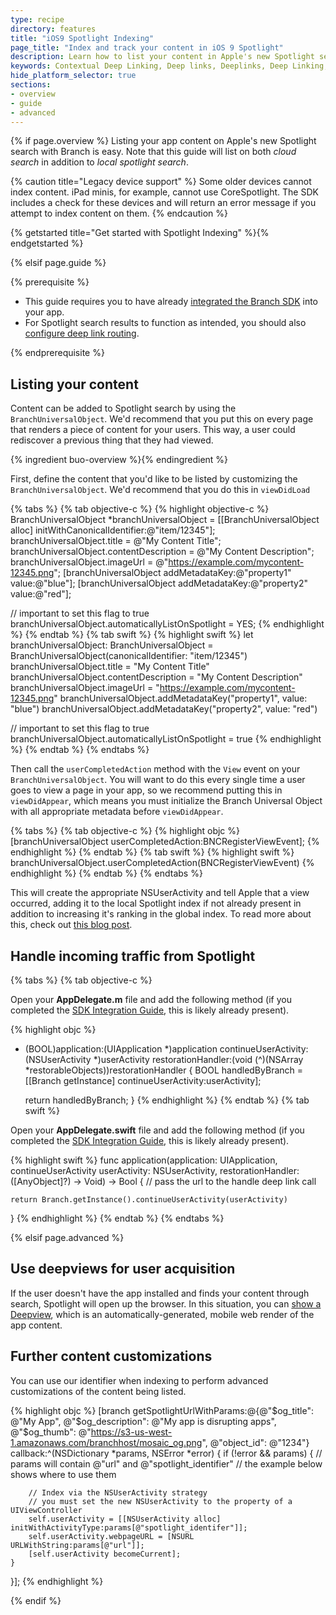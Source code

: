```yaml
---
type: recipe
directory: features
title: "iOS9 Spotlight Indexing"
page_title: "Index and track your content in iOS 9 Spotlight"
description: Learn how to list your content in Apple's new Spotlight search.
keywords: Contextual Deep Linking, Deep links, Deeplinks, Deep Linking, Deeplinking, Deferred Deep Linking, Deferred Deeplinking, iOS9, iOS 9, Apple Spotlight Search
hide_platform_selector: true
sections:
- overview
- guide
- advanced
---
```


{% if page.overview %}
Listing your app content on Apple's new Spotlight search with Branch is easy. Note that this guide will list on both _cloud search_ in addition to _local spotlight search_.

{% caution title="Legacy device support" %}
Some older devices cannot index content. iPad minis, for example, cannot use CoreSpotlight. The SDK includes a check for these devices and will return an error message if you attempt to index content on them.
{% endcaution %}

{% getstarted title="Get started with Spotlight Indexing" %}{% endgetstarted %}

{% elsif page.guide %}

{% prerequisite %}

- This guide requires you to have already [integrated the Branch SDK]({{base.url}}/getting-started/sdk-integration-guide) into your app.
- For Spotlight search results to function as intended, you should also [configure deep link routing]({{base.url}}/getting-started/deep-link-routing).

{% endprerequisite %}

## Listing your content

Content can be added to Spotlight search by using the `BranchUniversalObject`. We'd recommend that you put this on every page that renders a piece of content for your users. This way, a user could rediscover a previous thing that they had viewed.

{% ingredient buo-overview %}{% endingredient %}

First, define the content that you'd like to be listed by customizing the `BranchUniversalObject`. We'd recommend that you do this in `viewDidLoad`

{% tabs %}
{% tab objective-c %}
{% highlight objective-c %}
BranchUniversalObject *branchUniversalObject = [[BranchUniversalObject alloc] initWithCanonicalIdentifier:@"item/12345"];
branchUniversalObject.title = @"My Content Title";
branchUniversalObject.contentDescription = @"My Content Description";
branchUniversalObject.imageUrl = @"https://example.com/mycontent-12345.png";
[branchUniversalObject addMetadataKey:@"property1" value:@"blue"];
[branchUniversalObject addMetadataKey:@"property2" value:@"red"];

// important to set this flag to true
branchUniversalObject.automaticallyListOnSpotlight = YES;
{% endhighlight %}
{% endtab %}
{% tab swift %}
{% highlight swift %}
let branchUniversalObject: BranchUniversalObject = BranchUniversalObject(canonicalIdentifier: "item/12345")
branchUniversalObject.title = "My Content Title"
branchUniversalObject.contentDescription = "My Content Description"
branchUniversalObject.imageUrl = "https://example.com/mycontent-12345.png"
branchUniversalObject.addMetadataKey("property1", value: "blue")
branchUniversalObject.addMetadataKey("property2", value: "red")

// important to set this flag to true
branchUniversalObject.automaticallyListOnSpotlight = true
{% endhighlight %}
{% endtab %}
{% endtabs %}

Then call the `userCompletedAction` method with the `View` event on your `BranchUniversalObject`. You will want to do this every single time a user goes to view a page in your app, so we recommend putting this in `viewDidAppear`, which means you must initialize the Branch Universal Object with all appropriate metadata before `viewDidAppear`.

{% tabs %}
{% tab objective-c %}
{% highlight objc %}
[branchUniversalObject userCompletedAction:BNCRegisterViewEvent];
{% endhighlight %}
{% endtab %}
{% tab swift %}
{% highlight swift %}
branchUniversalObject.userCompletedAction(BNCRegisterViewEvent)
{% endhighlight %}
{% endtab %}
{% endtabs %}

This will create the appropriate NSUserActivity and tell Apple that a view occurred, adding it to the local Spotlight index if not already present in addition to increasing it's ranking in the global index. To read more about this, check out [this blog post](https://blog.branch.io/ios-10-spotlight-app-discovery-nsuseractivity-and-search-relevancy).

## Handle incoming traffic from Spotlight

{% tabs %}
{% tab objective-c %}

Open your **AppDelegate.m** file and add the following method (if you completed the [SDK Integration Guide]({{base.url}}/getting-started/sdk-integration-guide), this is likely already present).

{% highlight objc %}
- (BOOL)application:(UIApplication *)application continueUserActivity:(NSUserActivity *)userActivity restorationHandler:(void (^)(NSArray *restorableObjects))restorationHandler {
    BOOL handledByBranch = [[Branch getInstance] continueUserActivity:userActivity];
    
    return handledByBranch;
}
{% endhighlight %}
{% endtab %}
{% tab swift %}

Open your **AppDelegate.swift** file and add the following method (if you completed the [SDK Integration Guide]({{base.url}}/getting-started/sdk-integration-guide), this is likely already present).

{% highlight swift %}
func application(application: UIApplication, continueUserActivity userActivity: NSUserActivity, restorationHandler: ([AnyObject]?) -> Void) -> Bool {
    // pass the url to the handle deep link call

    return Branch.getInstance().continueUserActivity(userActivity)
}
{% endhighlight %}
{% endtab %}
{% endtabs %}

{% elsif page.advanced %}

## Use deepviews for user acquisition

If the user doesn't have the app installed and finds your content through search, Spotlight will open up the browser. In this situation, you can [show a Deepview]({{base.url}}/features/deepviews), which is an automatically-generated, mobile web render of the app content.

## Further content customizations

You can use our identifier when indexing to perform advanced customizations of the content being listed. 

{% highlight objc %}
[branch getSpotlightUrlWithParams:@{@"$og_title": @"My App",
                                    @"$og_description": @"My app is disrupting apps",
                                    @"$og_thumb": @"https://s3-us-west-1.amazonaws.com/branchhost/mosaic_og.png",
                                    @"object_id": @"1234"}
                         callback:^(NSDictionary *params, NSError *error) {
    if (!error && params) {
        // params will contain @"url" and @"spotlight_identifier"
        // the example below shows where to use them

        // Index via the NSUserActivity strategy
        // you must set the new NSUserActivity to the property of a UIViewController
        self.userActivity = [[NSUserActivity alloc] initWithActivityType:params[@"spotlight_identifer"]];
        self.userActivity.webpageURL = [NSURL URLWithString:params[@"url"]];
        [self.userActivity becomeCurrent];
    }
}];
{% endhighlight %}

{% endif %}